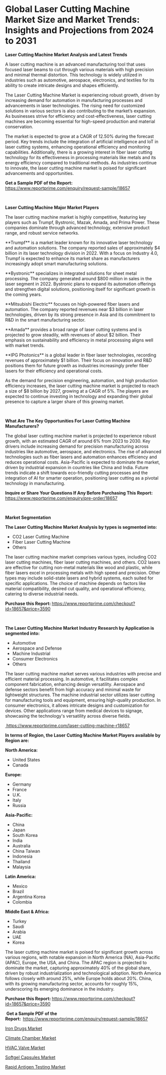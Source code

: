 <p><h1>Global Laser Cutting Machine Market Size and Market Trends: Insights and Projections from 2024 to 2031</h1></p><p><strong>Laser Cutting Machine Market Analysis and Latest Trends</strong></p>
<p><p>A laser cutting machine is an advanced manufacturing tool that uses focused laser beams to cut through various materials with high precision and minimal thermal distortion. This technology is widely utilized in industries such as automotive, aerospace, electronics, and textiles for its ability to create intricate designs and shapes efficiently.</p><p>The Laser Cutting Machine Market is experiencing robust growth, driven by increasing demand for automation in manufacturing processes and advancements in laser technologies. The rising need for customized solutions in various sectors is also contributing to the market’s expansion. As businesses strive for efficiency and cost-effectiveness, laser cutting machines are becoming essential for high-speed production and material conservation.</p><p>The market is expected to grow at a CAGR of 12.50% during the forecast period. Key trends include the integration of artificial intelligence and IoT in laser cutting systems, enhancing operational efficiency and monitoring capabilities. Additionally, there is a growing interest in fiber laser cutting technology for its effectiveness in processing materials like metals and its energy efficiency compared to traditional methods. As industries continue to innovate, the laser cutting machine market is poised for significant advancements and opportunities.</p></p>
<p><strong>Get a Sample PDF of the Report:&nbsp;</strong> <a href="https://www.reportprime.com/enquiry/request-sample/18657?utm_campaign=34&utm_medium=2&utm_source=Github&utm_content=ia&utm_term=21112024&utm_id=laser-cutting-machine">https://www.reportprime.com/enquiry/request-sample/18657</a></p>
<p>&nbsp;</p>
<p><strong>Laser Cutting Machine Major Market Players</strong></p>
<p><p>The laser cutting machine market is highly competitive, featuring key players such as Trumpf, Bystronic, Mazak, Amada, and Prima Power. These companies dominate through advanced technology, extensive product range, and robust service networks.</p><p>**Trumpf** is a market leader known for its innovative laser technology and automation solutions. The company reported sales of approximately $4 billion in its laser technology division in 2022. With a focus on Industry 4.0, Trumpf is expected to enhance its market share as manufacturers increasingly adopt smart manufacturing solutions.</p><p>**Bystronic** specializes in integrated solutions for sheet metal processing. The company generated around $800 million in sales in the laser segment in 2022. Bystronic plans to expand its automation offerings and strengthen digital solutions, positioning itself for significant growth in the coming years.</p><p>**Mitsubishi Electric** focuses on high-powered fiber lasers and automation. The company reported revenues near $3 billion in laser technologies, driven by its strong presence in Asia and its commitment to R&D in the smart manufacturing sector. </p><p>**Amada** provides a broad range of laser cutting systems and is projected to grow steadily, with revenues of about $2 billion. Their emphasis on sustainability and efficiency in metal processing aligns well with market trends.</p><p>**IPG Photonics** is a global leader in fiber laser technologies, recording revenues of approximately $1 billion. Their focus on innovation and R&D positions them for future growth as industries increasingly prefer fiber lasers for their efficiency and operational costs.</p><p>As the demand for precision engineering, automation, and high production efficiency increases, the laser cutting machine market is projected to reach a size of $8 billion by 2027, growing at a CAGR of 5%. The players are expected to continue investing in technology and expanding their global presence to capture a larger share of this growing market.</p></p>
<p>&nbsp;</p>
<p><strong>What Are The Key Opportunities For Laser Cutting Machine Manufacturers?</strong></p>
<p><p>The global laser cutting machine market is projected to experience robust growth, with an estimated CAGR of around 6% from 2023 to 2030. Key drivers include increasing demand for precision manufacturing across industries like automotive, aerospace, and electronics. The rise of advanced technologies such as fiber lasers and automation enhances efficiency and reduces operational costs. Asia-Pacific is expected to dominate the market, driven by industrial expansion in countries like China and India. Future trends indicate a shift towards eco-friendly cutting processes and the integration of AI for smarter operation, positioning laser cutting as a pivotal technology in manufacturing.</p></p>
<p><strong>Inquire or Share Your Questions If Any Before Purchasing This Report:</strong> <a href="https://www.reportprime.com/enquiry/pre-order/18657?utm_campaign=34&utm_medium=2&utm_source=Github&utm_content=ia&utm_term=21112024&utm_id=laser-cutting-machine">https://www.reportprime.com/enquiry/pre-order/18657</a></p>
<p>&nbsp;</p>
<p><strong>Market Segmentation</strong></p>
<p><strong>The Laser Cutting Machine Market Analysis by types is segmented into:</strong></p>
<p><ul><li>CO2 Laser Cutting Machine</li><li>Fiber Laser Cutting Machine</li><li>Others</li></ul></p>
<p><p>The laser cutting machine market comprises various types, including CO2 laser cutting machines, fiber laser cutting machines, and others. CO2 lasers are effective for cutting non-metal materials like wood and plastic, while fiber lasers excel in processing metals with high speed and precision. Other types may include solid-state lasers and hybrid systems, each suited for specific applications. The choice of machine depends on factors like material compatibility, desired cut quality, and operational efficiency, catering to diverse industrial needs.</p></p>
<p><strong>Purchase this Report:&nbsp;</strong><a href="https://www.reportprime.com/checkout?id=18657&price=3590&utm_campaign=34&utm_medium=2&utm_source=Github&utm_content=ia&utm_term=21112024&utm_id=laser-cutting-machine">https://www.reportprime.com/checkout?id=18657&price=3590</a></p>
<p>&nbsp;</p>
<p><strong>The Laser Cutting Machine Market Industry Research by Application is segmented into:</strong></p>
<p><ul><li>Automotive</li><li>Aerospace and Defense</li><li>Machine Industrial</li><li>Consumer Electronics</li><li>Others</li></ul></p>
<p><p>The laser cutting machine market serves various industries with precise and efficient material processing. In automotive, it facilitates complex component fabrication, enhancing design versatility. Aerospace and defense sectors benefit from high accuracy and minimal waste for lightweight structures. The machine industrial sector utilizes laser cutting for manufacturing tools and equipment, ensuring high-quality production. In consumer electronics, it allows intricate designs and customization for devices. Other applications range from medical devices to signage, showcasing the technology's versatility across diverse fields.</p></p>
<p><a href="https://www.reportprime.com/laser-cutting-machine-r18657?utm_campaign=34&utm_medium=2&utm_source=Github&utm_content=ia&utm_term=21112024&utm_id=laser-cutting-machine">&nbsp;https://www.reportprime.com/laser-cutting-machine-r18657</a></p>
<p><strong>In terms of Region, the Laser Cutting Machine Market Players available by Region are:</strong></p>
<p>
    <p> <strong> North America: </strong>
        <ul>
            <li>United States</li>
            <li>Canada</li>
        </ul>
        </p> 
    <p> <strong> Europe: </strong>
        <ul>
            <li>Germany</li>
            <li>France</li>
            <li>U.K.</li>
            <li>Italy</li>
            <li>Russia</li>
        </ul>
        </p> 
    <p> <strong> Asia-Pacific: </strong>
        <ul>
            <li>China</li>
            <li>Japan</li>
            <li>South Korea</li>
            <li>India</li>
            <li>Australia</li>
            <li>China Taiwan</li>
            <li>Indonesia</li>
            <li>Thailand</li>
            <li>Malaysia</li>
        </ul>
        </p> 
    <p> <strong> Latin America: </strong>
        <ul>
            <li>Mexico</li>
            <li>Brazil</li>
            <li>Argentina Korea</li>
            <li>Colombia</li>
        </ul>
        </p> 
    <p> <strong> Middle East & Africa: </strong>
        <ul>
            <li>Turkey</li>
            <li>Saudi</li>
            <li>Arabia</li>
            <li>UAE</li>
            <li>Korea</li>
        </ul>
    </p>
    </p>
<p><p>The laser cutting machine market is poised for significant growth across various regions, with notable expansion in North America (NA), Asia-Pacific (APAC), Europe, the USA, and China. The APAC region is projected to dominate the market, capturing approximately 40% of the global share, driven by robust industrialization and technological adoption. North America follows closely with around 25%, while Europe holds about 20%. China, with its growing manufacturing sector, accounts for roughly 15%, underscoring its emerging dominance in the industry.</p></p>
<p><strong>Purchase this Report: </strong><a href="https://www.reportprime.com/checkout?id=18657&price=3590&utm_campaign=34&utm_medium=2&utm_source=Github&utm_content=ia&utm_term=21112024&utm_id=laser-cutting-machine">https://www.reportprime.com/checkout?id=18657&price=3590</a></p>
<p>&nbsp;<strong>Get a Sample PDF of the Report:&nbsp;&nbsp;</strong><a href="https://www.reportprime.com/enquiry/request-sample/18657?utm_campaign=34&utm_medium=2&utm_source=Github&utm_content=ia&utm_term=21112024&utm_id=laser-cutting-machine">https://www.reportprime.com/enquiry/request-sample/18657</a></p>
<p><strong></strong></p>
<p><p><a href="https://issuu.com/reportprime-2/docs/iron-drugs-market-size-2030.pptx_b22006d73b2144?utm_campaign=34&utm_medium=2&utm_source=Github&utm_content=ia&utm_term=21112024&utm_id=laser-cutting-machine">Iron Drugs Market</a></p><p><a href="https://github.com/HobertDavis43/Market-Research-Report-List-1/blob/main/climate-chamber-market.md?utm_campaign=34&utm_medium=2&utm_source=Github&utm_content=ia&utm_term=21112024&utm_id=laser-cutting-machine">Climate Chamber Market</a></p><p><a href="https://github.com/AlisaRowe24/Market-Research-Report-List-1/blob/main/hvac-valve-market.md?utm_campaign=34&utm_medium=2&utm_source=Github&utm_content=ia&utm_term=21112024&utm_id=laser-cutting-machine">HVAC Valve Market</a></p><p><a href="https://issuu.com/reportprime-2/docs/softgel-capsules-market-size-2030.p_e6e3b6ef59da95?utm_campaign=34&utm_medium=2&utm_source=Github&utm_content=ia&utm_term=21112024&utm_id=laser-cutting-machine">Softgel Capsules Market</a></p><p><a href="https://www.linkedin.com/pulse/rapid-antigen-testing-market-size-trends-opportunities-ablke?utm_campaign=34&utm_medium=2&utm_source=Github&utm_content=ia&utm_term=21112024&utm_id=laser-cutting-machine">Rapid Antigen Testing Market</a></p></p>